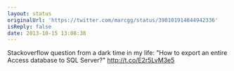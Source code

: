 ```yaml
---
layout: status
originalUrl: 'https://twitter.com/marcgg/status/390101914844942336'
isReply: false
date: 2013-10-15 13:08:38
---
```


Stackoverflow question from a dark time in my life: "How to export an entire Access database to SQL Server?" http://t.co/E2r5LvM3e5
